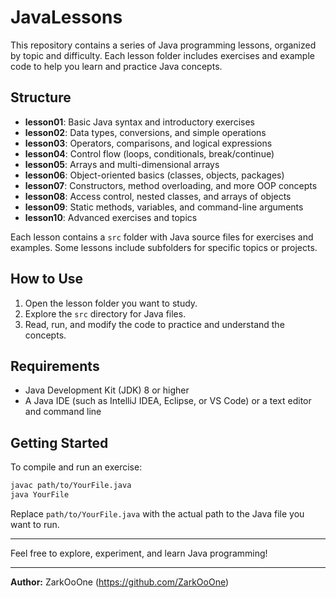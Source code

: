 # JavaLessons

This repository contains a series of Java programming lessons, organized by topic and difficulty. Each lesson folder includes exercises and example code to help you learn and practice Java concepts.

## Structure

- **lesson01**: Basic Java syntax and introductory exercises
- **lesson02**: Data types, conversions, and simple operations
- **lesson03**: Operators, comparisons, and logical expressions
- **lesson04**: Control flow (loops, conditionals, break/continue)
- **lesson05**: Arrays and multi-dimensional arrays
- **lesson06**: Object-oriented basics (classes, objects, packages)
- **lesson07**: Constructors, method overloading, and more OOP concepts
- **lesson08**: Access control, nested classes, and arrays of objects
- **lesson09**: Static methods, variables, and command-line arguments
- **lesson10**: Advanced exercises and topics

Each lesson contains a `src` folder with Java source files for exercises and examples. Some lessons include subfolders for specific topics or projects.

## How to Use

1. Open the lesson folder you want to study.
2. Explore the `src` directory for Java files.
3. Read, run, and modify the code to practice and understand the concepts.

## Requirements

- Java Development Kit (JDK) 8 or higher
- A Java IDE (such as IntelliJ IDEA, Eclipse, or VS Code) or a text editor and command line

## Getting Started

To compile and run an exercise:

```sh
javac path/to/YourFile.java
java YourFile
```

Replace `path/to/YourFile.java` with the actual path to the Java file you want to run.

---

Feel free to explore, experiment, and learn Java programming!

---

**Author:** ZarkOoOne (https://github.com/ZarkOoOne)
